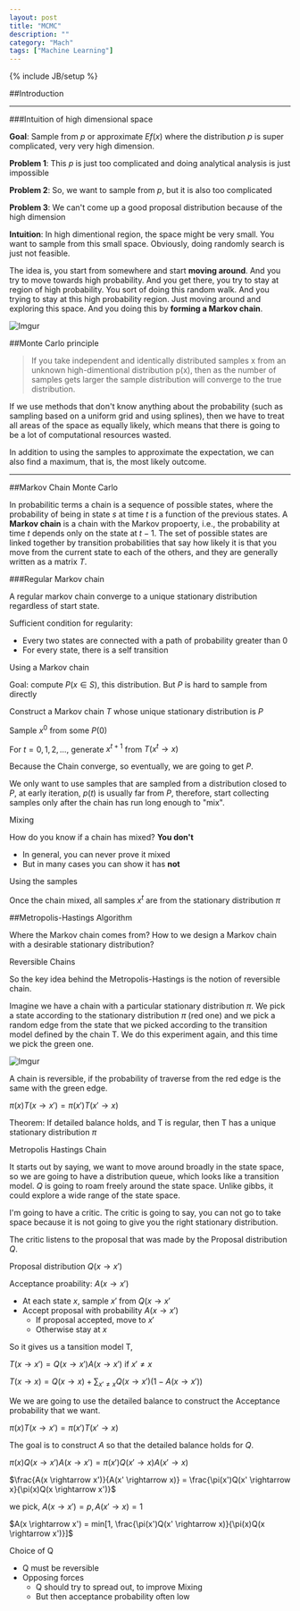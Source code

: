```yaml
---
layout: post
title: "MCMC"
description: ""
category: "Mach"
tags: ["Machine Learning"]
---
```

{% include JB/setup %}


<!--more-->

##Introduction

---

###Intuition of high dimensional space

**Goal**: Sample from $p$ or approximate $Ef(x)$ where the distribution $p$
is super complicated, very very high dimension.

**Problem 1**: This $p$ is just too complicated and doing analytical analysis is just impossible

**Problem 2**: So, we want to sample from $p$, but it is also too complicated

**Problem 3**: We can't come up a good proposal distribution because of the high dimension

**Intuition**: In high dimentional region, the space might be very small. You want to sample from 
this small space. Obviously, doing randomly search is just not feasible.

The idea is, you start from somewhere and start **moving around**. And you try to move towards high
probability. And you get there, you try to stay at region of high probability. You sort of doing 
this random walk. And you trying to stay at this high probability region. Just moving around and
exploring this space. And you doing this by **forming a Markov chain**.

![Imgur](http://i.imgur.com/w53jpzt.png)










##Monte Carlo principle

> If you take independent and identically distributed samples x from an unknown high-dimentional distribution p(x),
then as the number of samples gets larger the sample distribution will converge to the true distribution.

If we use methods that don't know anything about the probability (such as sampling based on a uniform grid and 
using splines), then we have to treat all areas of the space as equally likely, which means that there is going 
to be a lot of computational resources wasted.

In addition to using the samples to approximate the expectation, we can also find a maximum, that is, the most 
likely outcome.

---

##Markov Chain Monte Carlo

In probabilitic terms a chain is a sequence of possible states, where the probability of being in state $s$
 at time $t$ is a function of the previous states. A **Markov chain** is a chain with the Markov propoerty, 
i.e., the probability at time $t$ depends only on the state at $t - 1$. The set of possible states are linked
together by transition probabilities that say how likely it is that you move from the current state to each 
of the others, and they are generally written as a matrix $T$. 


###Regular Markov chain 

A regular markov chain converge to a unique stationary distribution regardless of start state. 

Sufficient condition for regularity:

- Every two states are connected with a path of probability greater than 0
- For every state, there is a self transition

Using a Markov chain 

Goal: compute $P(x \in S)$, this distribution. But $P$ is hard to sample from directly

Construct a Markov chain $T$ whose unique stationary distribution is $P$

Sample $x^0$ from some $P(0)$

For $t = 0, 1, 2, \dots$, generate $x^{t+1}$ from $T(x^t \rightarrow x)$

Because the Chain converge, so eventually, we are going to get $P$.

We only want to use samples that are sampled from a distribution closed to $P$, at early iteration, $p(t)$ is usually far from $P$, therefore, start collecting samples only after 
the chain has run long enough to "mix".

Mixing

How do you know if a chain has mixed? **You don't**

- In general, you can never prove it mixed 
- But in many cases you can show it has **not**

Using the samples 

Once the chain mixed, all samples $x^t$ are from the stationary
distribution $\pi$

##Metropolis-Hastings Algorithm

Where the Markov chain comes from?
How to we design a Markov chain with a desirable stationary
distribution?

Reversible Chains

So the key idea behind the Metropolis-Hastings is the notion
of reversible chain. 

Imagine we have a chain with a particular 
stationary distribution $\pi$. We pick a state according to the 
stationary distribution $\pi$ (red one) and we pick a random 
edge from the state that we picked according to the transition 
model defined by the chain T. We do this experiment 
again, and this time we pick the green one.

![Imgur](http://i.imgur.com/IMlkFZL.png)

A chain is reversible, if the probability of traverse from 
the red edge is the same with the green edge.

$\pi(x)T(x \rightarrow x') = \pi(x')T(x' \rightarrow x)$

Theorem: If detailed balance holds, and T is regular, then 
T has a unique stationary distribution $\pi$


Metropolis Hastings Chain 

It starts out by saying, we want to move around broadly in 
the state space, so we are going to have a distribution queue,
which looks like a transition model. $Q$ is going to roam
freely around the state space. Unlike gibbs, it could explore 
a wide range of the state space. 

I'm going to have a critic. The critic is going to say, you 
can not go to take space because it is not going to give you 
the right stationary distribution.

The critic listens to the proposal that was made by the Proposal
distribution $Q$. 

Proposal distribution $Q(x \rightarrow x')$ 

Acceptance proability: $A(x \rightarrow x')$


- At each state $x$, sample $x'$ from $Q(x \rightarrow x'$
- Accept proposal with probability $A(x \rightarrow x')$
  + If proposal accepted, move to $x'$
  + Otherwise stay at $x$

So it gives us a tansition model T,

$T(x \rightarrow x') = Q(x \rightarrow x')A(x \rightarrow x')$
if $x' \neq x$

$T(x \rightarrow x) = Q(x \rightarrow x) + \displaystyle\sum_{x' \neq x}Q(x \rightarrow x')(1 - A(x \rightarrow x'))$

We we are going to use the detailed balance to construct the 
Acceptance probability that we want. 

$\pi(x)T(x \rightarrow x') = \pi(x')T(x' \rightarrow x)$

The goal is to construct $A$ so that the detailed balance
holds for $Q$.

$\pi(x)Q(x \rightarrow x')A(x \rightarrow x') = \pi(x')Q(x' \rightarrow x)A(x' \rightarrow x)$

$\frac{A(x \rightarrow x')}{A(x' \rightarrow x)} = \frac{\pi(x')Q(x' \rightarrow x}{\pi(x)Q(x \rightarrow x')}$

we pick, $A(x \rightarrow x') = p, A(x' \rightarrow x) = 1$

$A(x \rightarrow x') = min[1, \frac{\pi(x')Q(x' \rightarrow x)}{\pi(x)Q(x \rightarrow x')}]$

Choice of Q

+ Q must be reversible 
+ Opposing forces
  - Q should try to spread out, to improve Mixing
  - But then acceptance probability often low 

